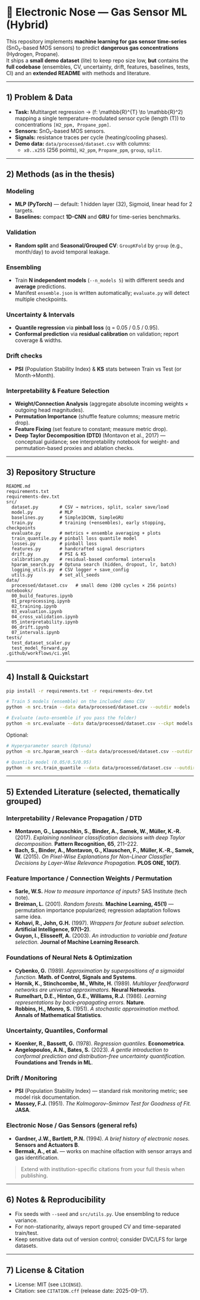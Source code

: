 # 🫧 Electronic Nose — Gas Sensor ML (Hybrid)

This repository implements **machine learning for gas sensor time-series** (SnO₂-based MOS sensors) to predict **dangerous gas concentrations** (Hydrogen, Propane).  
It ships a **small demo dataset** (lite) to keep repo size low, **but** contains the **full codebase** (ensembles, CV, uncertainty, drift, features, baselines, tests, CI) and an **extended README** with methods and literature.


---

## 1) Problem & Data

- **Task:** Multitarget regression → \(f: \mathbb{R}^{T} \to \mathbb{R}^2\) mapping a single temperature-modulated sensor cycle (length \(T\)) to concentrations `[H2_ppm, Propane_ppm]`.
- **Sensors:** SnO₂-based MOS sensors.
- **Signals:** resistance traces per cycle (heating/cooling phases).
- **Demo data:** `data/processed/dataset.csv` with columns:
  - `x0..x255` (256 points), `H2_ppm`, `Propane_ppm`, `group`, `split`.

---

## 2) Methods (as in the thesis)

### Modeling
- **MLP (PyTorch)** — default: 1 hidden layer (32), Sigmoid, linear head for 2 targets.
- **Baselines:** compact **1D-CNN** and **GRU** for time-series benchmarks.

### Validation
- **Random split** and **Seasonal/Grouped CV**: `GroupKFold` by `group` (e.g., month/day) to avoid temporal leakage.  

### Ensembling
- Train **N independent models** (`--n_models 5`) with different seeds and **average** predictions.  
- Manifest `ensemble.json` is written automatically; `evaluate.py` will detect multiple checkpoints.

### Uncertainty & Intervals
- **Quantile regression** via **pinball loss** (q = 0.05 / 0.5 / 0.95).  
- **Conformal prediction** via **residual calibration** on validation; report coverage & widths.

### Drift checks
- **PSI** (Population Stability Index) & **KS** stats between Train vs Test (or Month→Month).

### Interpretability & Feature Selection
- **Weight/Connection Analysis** (aggregate absolute incoming weights × outgoing head magnitudes).  
- **Permutation Importance** (shuffle feature columns; measure metric drop).  
- **Feature Fixing** (set feature to constant; measure metric drop).  
- **Deep Taylor Decomposition (DTD)** (Montavon et al., 2017) — conceptual guidance; see interpretability notebook for weight- and permutation-based proxies and ablation checks.

---

## 3) Repository Structure

```
README.md
requirements.txt
requirements-dev.txt
src/
  dataset.py        # CSV → matrices, split, scaler save/load
  model.py          # MLP
  baselines.py      # Simple1DCNN, SimpleGRU
  train.py          # training (+ensembles), early stopping, checkpoints
  evaluate.py       # metrics + ensemble averaging + plots
  train_quantile.py # pinball loss quantile model
  losses.py         # pinball loss
  features.py       # handcrafted signal descriptors
  drift.py          # PSI & KS
  calibration.py    # residual-based conformal intervals
  hparam_search.py  # Optuna search (hidden, dropout, lr, batch)
  logging_utils.py  # CSV logger + save_config
  utils.py          # set_all_seeds
data/
  processed/dataset.csv   # small demo (200 cycles × 256 points)
notebooks/
  00_build_features.ipynb
  01_preprocessing.ipynb
  02_training.ipynb
  03_evaluation.ipynb
  04_cross_validation.ipynb
  05_interpretability.ipynb
  06_drift.ipynb
  07_intervals.ipynb
tests/
  test_dataset_scaler.py
  test_model_forward.py
.github/workflows/ci.yml
```

---

## 4) Install & Quickstart

```bash
pip install -r requirements.txt -r requirements-dev.txt

# Train 5 models (ensemble) on the included demo CSV
python -m src.train --data data/processed/dataset.csv --outdir models   --targets H2_ppm Propane_ppm --epochs 100 --patience 20 --n_models 5 --seed 123

# Evaluate (auto-ensemble if you pass the folder)
python -m src.evaluate --data data/processed/dataset.csv --ckpt models   --scaler models/scaler.joblib --targets H2_ppm Propane_ppm
```

Optional:
```bash
# Hyperparameter search (Optuna)
python -m src.hparam_search --data data/processed/dataset.csv --outdir models --trials 20

# Quantile model (0.05/0.5/0.95)
python -m src.train_quantile --data data/processed/dataset.csv --outdir models   --targets H2_ppm Propane_ppm --quantiles 0.05 0.5 0.95
```

---

## 5) Extended Literature (selected, thematically grouped)

### Interpretability / Relevance Propagation / DTD
- **Montavon, G., Lapuschkin, S., Binder, A., Samek, W., Müller, K.-R.** (2017). *Explaining nonlinear classification decisions with deep Taylor decomposition.* **Pattern Recognition, 65**, 211–222.  
- **Bach, S., Binder, A., Montavon, G., Klauschen, F., Müller, K.-R., Samek, W.** (2015). *On Pixel-Wise Explanations for Non-Linear Classifier Decisions by Layer-Wise Relevance Propagation.* **PLOS ONE, 10(7)**.

### Feature Importance / Connection Weights / Permutation
- **Sarle, W.S.** *How to measure importance of inputs?* SAS Institute (tech note).  
- **Breiman, L.** (2001). *Random forests.* **Machine Learning, 45(1)** — permutation importance popularized; regression adaptation follows same idea.  
- **Kohavi, R., John, G.H.** (1997). *Wrappers for feature subset selection.* **Artificial Intelligence, 97(1–2)**.  
- **Guyon, I., Elisseeff, A.** (2003). *An introduction to variable and feature selection.* **Journal of Machine Learning Research**.

### Foundations of Neural Nets & Optimization
- **Cybenko, G.** (1989). *Approximation by superpositions of a sigmoidal function.* **Math. of Control, Signals and Systems**.  
- **Hornik, K., Stinchcombe, M., White, H.** (1989). *Multilayer feedforward networks are universal approximators.* **Neural Networks**.  
- **Rumelhart, D.E., Hinton, G.E., Williams, R.J.** (1986). *Learning representations by back-propagating errors.* **Nature**.  
- **Robbins, H., Monro, S.** (1951). *A stochastic approximation method.* **Annals of Mathematical Statistics**.

### Uncertainty, Quantiles, Conformal
- **Koenker, R., Bassett, G.** (1978). *Regression quantiles.* **Econometrica**.  
- **Angelopoulos, A.N., Bates, S.** (2023). *A gentle introduction to conformal prediction and distribution-free uncertainty quantification.* **Foundations and Trends in ML**.

### Drift / Monitoring
- **PSI** (Population Stability Index) — standard risk monitoring metric; see model risk documentation.  
- **Massey, F.J.** (1951). *The Kolmogorov–Smirnov Test for Goodness of Fit.* **JASA**.

### Electronic Nose / Gas Sensors (general refs)
- **Gardner, J.W., Bartlett, P.N.** (1994). *A brief history of electronic noses.* **Sensors and Actuators B**.  
- **Bermak, A., et al.** — works on machine olfaction with sensor arrays and gas identification.

> Extend with institution-specific citations from your full thesis when publishing.

---

## 6) Notes & Reproducibility
- Fix seeds with `--seed` and `src/utils.py`. Use ensembling to reduce variance.  
- For non-stationarity, always report grouped CV and time-separated train/test.  
- Keep sensitive data out of version control; consider DVC/LFS for large datasets.

---

## 7) License & Citation
- License: MIT (see `LICENSE`).  
- Citation: see `CITATION.cff` (release date: 2025-09-17).
